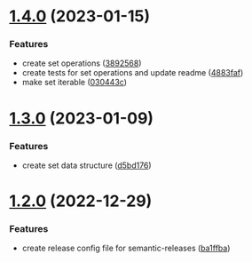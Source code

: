 # [1.4.0](https://github.com/marceloabk/dsa/compare/v1.3.0...v1.4.0) (2023-01-15)


### Features

* create set operations ([3892568](https://github.com/marceloabk/dsa/commit/389256815f81ad5b2ec78292451997763a7b3c57))
* create tests for set operations and update readme ([4883faf](https://github.com/marceloabk/dsa/commit/4883faf5fbdf9384d4e3db2f127bd472690b664a))
* make set iterable ([030443c](https://github.com/marceloabk/dsa/commit/030443c1c0107ade709b791ad961e9ef43a3dd46))

# [1.3.0](https://github.com/marceloabk/dsa/compare/v1.2.0...v1.3.0) (2023-01-09)


### Features

* create set data structure ([d5bd176](https://github.com/marceloabk/dsa/commit/d5bd17603034fb329ac7a178433a1ddb71de0246))

# [1.2.0](https://github.com/marceloabk/dsa/compare/v1.1.0...v1.2.0) (2022-12-29)


### Features

* create release config file for semantic-releases ([ba1ffba](https://github.com/marceloabk/dsa/commit/ba1ffbabdbcb3401e053b825bfa0def33bd5b445))
